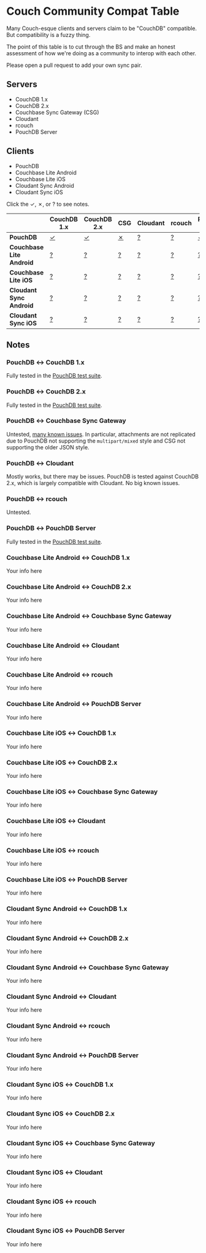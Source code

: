 # Couch Community Compat Table

Many Couch-esque clients and servers claim to be "CouchDB" compatible. But compatibility is a fuzzy thing.

The point of this table is to cut through the BS and make an honest assessment of how we're doing as a community to interop with each other.

Please open a pull request to add your own sync pair.

## Servers

* CouchDB 1.x
* CouchDB 2.x
* Couchbase Sync Gateway (CSG)
* Cloudant
* rcouch
* PouchDB Server

## Clients

* PouchDB
* Couchbase Lite Android
* Couchbase Lite iOS
* Cloudant Sync Android
* Cloudant Sync iOS

Click the &#10003;, &#10007;, or ? to see notes.

| &nbsp; | CouchDB 1.x | CouchDB 2.x | CSG | Cloudant | rcouch | PouchDB Server |
| --- | --- | --- | --- | --- | --- | --- |
| **PouchDB** | [&#10003;](#pouchdb--couchdb-1x) | [&#10003;](#pouchdb--couchdb-2x) | [&#10007;](#pouchdb--couchbase-sync-gateway) | [?](#pouchdb--cloudant) | [?](#pouchdb--rcouch) | [&#10003;](#pouchdb--pouchdb-server)
| **Couchbase Lite Android** | [?](#couchbase-lite-android--couchdb-1x) | [?](#couchbase-lite-android--couchdb-2x) | [?](#couchbase-lite-android--couchbase-sync-gateway) | [?](#couchbase-lite-android--cloudant) | [?](#couchbase-lite-android--rcouch) | [?](#couchbase-lite-android--pouchdb-server) |
| **Couchbase Lite iOS** | [?](#couchbase-lite-ios--couchdb-1x) | [?](#couchbase-lite-ios--couchdb-2x) | [?](#couchbase-lite-ios--couchbase-sync-gateway) | [?](#couchbase-lite-ios--cloudant) | [?](#couchbase-lite-ios--rcouch) | [?](#couchbase-lite-ios--pouchdb-server) |
| **Cloudant Sync Android** | [?](#cloudant-sync-android--couchdb-1x) | [?](#cloudant-sync-android--couchdb-2x) | [?](#cloudant-sync-android--couchbase-sync-gateway) | [?](#cloudant-sync-android--cloudant) | [?](#cloudant-sync-android--rcouch) | [?](#cloudant-sync-android--pouchdb-server) |
| **Cloudant Sync iOS** | [?](#cloudant-sync-ios--couchdb-1x) | [?](#cloudant-sync-ios--couchdb-2x) | [?](#cloudant-sync-ios--couchbase-sync-gateway) | [?](#cloudant-sync-ios--cloudant) | [?](#cloudant-sync-ios--rcouch) | [?](#cloudant-sync-ios--pouchdb-server) |

## Notes

### PouchDB &#8596; CouchDB 1.x

Fully tested in the [PouchDB test suite](https://travis-ci.org/pouchdb/pouchdb).

### PouchDB &#8596; CouchDB 2.x

Fully tested in the [PouchDB test suite](https://travis-ci.org/pouchdb/pouchdb).

### PouchDB &#8596; Couchbase Sync Gateway

Untested, [many known issues](https://github.com/pouchdb/pouchdb/issues/3490). In particular, attachments are not replicated due to PouchDB not supporting the `multipart/mixed` style and CSG not supporting the older JSON style.

### PouchDB &#8596; Cloudant

Mostly works, but there may be issues. PouchDB is tested against CouchDB 2.x, which is largely compatible with Cloudant. No big known issues.

### PouchDB &#8596; rcouch

Untested.

### PouchDB &#8596; PouchDB Server

Fully tested in the [PouchDB test suite](https://travis-ci.org/pouchdb/pouchdb).


### Couchbase Lite Android &#8596; CouchDB 1.x

Your info here

### Couchbase Lite Android &#8596; CouchDB 2.x

Your info here

### Couchbase Lite Android &#8596; Couchbase Sync Gateway

Your info here

### Couchbase Lite Android &#8596; Cloudant

Your info here

### Couchbase Lite Android &#8596; rcouch

Your info here

### Couchbase Lite Android &#8596; PouchDB Server

Your info here

### Couchbase Lite iOS &#8596; CouchDB 1.x

Your info here

### Couchbase Lite iOS &#8596; CouchDB 2.x

Your info here

### Couchbase Lite iOS &#8596; Couchbase Sync Gateway

Your info here

### Couchbase Lite iOS &#8596; Cloudant

Your info here

### Couchbase Lite iOS &#8596; rcouch

Your info here

### Couchbase Lite iOS &#8596; PouchDB Server

Your info here

### Cloudant Sync Android &#8596; CouchDB 1.x

Your info here

### Cloudant Sync Android &#8596; CouchDB 2.x

Your info here

### Cloudant Sync Android &#8596; Couchbase Sync Gateway

Your info here

### Cloudant Sync Android &#8596; Cloudant

Your info here

### Cloudant Sync Android &#8596; rcouch

Your info here

### Cloudant Sync Android &#8596; PouchDB Server

Your info here

### Cloudant Sync iOS &#8596; CouchDB 1.x

Your info here

### Cloudant Sync iOS &#8596; CouchDB 2.x

Your info here

### Cloudant Sync iOS &#8596; Couchbase Sync Gateway

Your info here

### Cloudant Sync iOS &#8596; Cloudant

Your info here

### Cloudant Sync iOS &#8596; rcouch

Your info here

### Cloudant Sync iOS &#8596; PouchDB Server

Your info here
